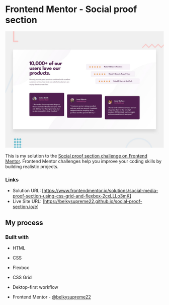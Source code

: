 # Frontend Mentor - Social proof section

![Design preview for the Social proof section coding challenge](./design/desktop-preview.jpg)

This is my solution to the [Social proof section challenge on Frontend Mentor](https://www.frontendmentor.io/challenges/social-proof-section-6e0qTv_bA). Frontend Mentor challenges help you improve your coding skills by building realistic projects. 

### Links

- Solution URL: [https://www.frontendmentor.io/solutions/social-media-proof-section-using-css-grid-and-flexbox-2cxLLLo3mK]
- Live Site URL: [https://belkysupreme22.github.io/social-proof-section.io/e]

## My process

### Built with

- HTML
- CSS 
- Flexbox
- CSS Grid
- Dektop-first workflow

- Frontend Mentor - [@belkysupreme22](https://www.frontendmentor.io/profile/belkysupreme22)
